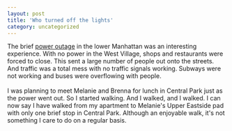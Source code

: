 ```yaml
---
layout: post
title: 'Who turned off the lights'
category: uncategorized
---
```


The brief <a href="http://www.ny1.com/ny/TopStories/SubTopic/index.html?topicintid=1&amp;subtopicintid=1&amp;contentintid=23113">power outage</a> in the lower Manhattan was an interesting experience.  With no power in the West Village, shops and restaurants were forced to close.  This sent a large number of people out onto the streets.  And traffic was a total mess with no traffic signals working.  Subways were not working and buses were overflowing with people.
<br />
<br />I was planning to meet Melanie and Brenna for lunch in Central Park just as the power went out.  So I started walking.  And I walked, and I walked.  I can now say I have walked from my apartment to Melanie's Upper Eastside pad with only one brief stop in Central Park.  Although an enjoyable walk, it's not something I care to do on a regular basis.
